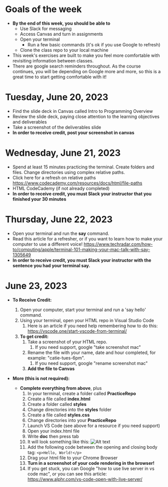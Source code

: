# Goals of the week

- **By the end of this week, you should be able to**
  - Use Slack for messaging
  - Access Canvas and turn in assignments
  - Open your terminal
    - Run a few basic commands (it's ok if you use Google to refresh)
  - Clone the class repo to your local machine
- This week's exercises are built to make you feel more comfortable with revisiting information between classes.
- There are google search reminders throughout. As the course continues, you will be depending on Google more and more, so this is a great time to start getting comfortable with it!

# Tuesday, June 20, 2023

- Find the slide deck in Canvas called Intro to Programming Overview
- Review the slide deck, paying close attention to the learning objectives and deliverables
- Take a screenshot of the deliverables slide
- **In order to receive credit, post your screenshot in canvas**

# Wednesday, June 21, 2023

- Spend at least 15 minutes practicing the terminal. Create folders and files. Change directories using complex relative paths.
- Click here for a refresh on relative paths https://www.codecademy.com/resources/docs/html/file-paths
- HTML CodeCademy (if not already completed)
- **In order to receive credit, you must Slack your instructor that you finished your 30 minutes**

# Thursday, June 22, 2023

- Open your terminal and run the **say** command.
- Read this article for a refresher, or if you want to learn how to make your computer to use a different voice! https://www.techradar.com/how-to/computing/apple/terminal-101-making-your-mac-talk-with-say-1305649
- **In order to receive credit, you must Slack your instructor with the sentence you had your terminal say.**

# June 23, 2023

- **To Receive Credit:**

  1. Open your computer, start your terminal and run a 'say hello' command.
  2. Using your terminal, open your HTML repo in Visual Studio Code
     1. Here is an article if you need help remembering how to do this: https://vscode.one/start-vscode-from-terminal/
  3. **To get credit:**
     1. Take a screenshot of your HTML repo.
        1. If you need support, google "take screenshot mac"
     2. Rename the file with your name, date and hour completed, for example: "catie-tues-6pm".
        1. If you need support, google "rename screenshot mac"
     3. **Add the file to Canvas**

- **More (this is not required):**
  - **Complete everything from above**, plus
    1. In your terminal, create a folder called **PracticeRepo**
    2. Create a file called **index.html**
    3. Create a folder called **styles**
    4. Change directories into the **styles** folder
    5. Create a file called **styles.css**
    6. Change directories into your **PracticeRepo**
    7. Launch VS Code (see above for a resource if you need support)
    8. Open your index.html file
    9. Write **doc** then press tab
    10. It will look something like this: ![Alt text](./assets/htmlExample.png)
    11. Add the following code between the opening and closing body tag: `<p>Hello, World!</p>`
    12. Drag your html file to your Chrome Browser
    13. **Turn in a screenshot of your code rendering in the browser!**
    14. If you get stuck, you can Google "how to use live server in vs code mac", or you can see this article: https://www.alphr.com/vs-code-open-with-live-server/
